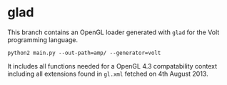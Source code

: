 glad
====

This branch contains an OpenGL loader generated with `glad` for the Volt programming
language.

    python2 main.py --out-path=amp/ --generator=volt

It includes all functions needed for a OpenGL 4.3 compatability context including
all extensions found in `gl.xml` fetched on 4th August 2013.